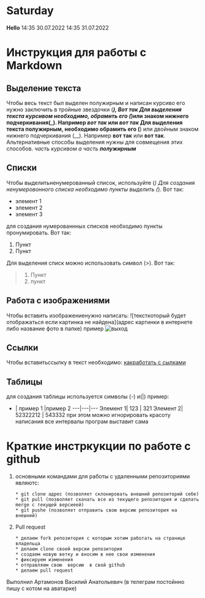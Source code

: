 # Saturday
**Hello**
14:35 30.07.2022
14:35 31.07.2022
# Инструкция для работы с Markdown

## Выделение текста
Чтобы весь текст был выделен полужирным и написан курсиво его нужно заключить в тройные звездочки (***), ***Вот так***
Для выделения текста курсивом необходимо, обрамить его (*)или знаком нижнего подчеркивания(_). Например *вот так* или _вот так_
Для выделения текста полужирным, необходимо обрамить его  (**) или двойным знаком нижнего подчеркивания (__). Например **вот так** или __вот так__.
Альтернативные способы выделения нужны для совмещения этих способов. _часть курсивом а часть **полужирным**_

## Списки
Чтобы выделитьненумерованный список, используйте (*)
Для создания ненумеровонного списка необходимо пункты выделить (*). Вот так:
* элемент 1
* элемент 2
* элемент 3

для создания нумерованнных списков необходимо пункты пронумировать. Вот так:
1. Пункт
2. Пункт

Для выделения списк можно использовать символ (>). Вот так:
>1. Пункт
>2. пункт
## Работа с изображениями
Чтобы вставить изображениенужно написать:
![тексткоторый будет отображаться если картинка не найдена](адрес картинки в интернете либо название фото в папке)
пример
![выход](exit.JPG)
## Ссылки
Чтобы вставитьссылку в текст необходимо:
[какработать с сылками](https://docs.microsoft.com/ru-ru/contribute/how-to-write-links)

## Таблицы
для создания таблицы используется символы (-) и(|) пример:
 - | пример 1 |пример 2
---|---|---
Элемент 1| 123 | 321
Элемент 2| 52322212 | 543332
при этом можно игнорировать красоту написания все интервалы програм выставит сама

# Краткие инстркукции по работе с github

1. основными командами для работы с удаленными репозиториями являютс:
       
       * git clone адрес (позволяет склонировать внешний репозиторий себе)
       * git pull (позволяет скачать все из текущего репозитория и сделать merge с текущей версиеей)
       * git pushe (позволяет отправить свою версию репозитория на внешний)

2. Pull request 
       
       * делаем fork репозитория с которым хотим работать на странице владельца
       * делаем clone своей версии репозитория
       * создаем новую ветку и вносим в нее свои изменения
       * фиксируем изменения
       * отправляем свою  версию  в свой github
       * делаем pull request
        

Выполнил Артамонов Василий Анатольевич (в телеграм постойнно пишу с котом на аватарке)